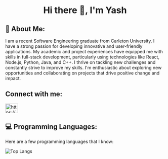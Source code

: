 <h1 align="center">Hi there 👋, I'm Yash</h1>
<h2>🌱 About Me:</h2>
I am a recent Software Engineering graduate from Carleton University. I have a strong passion for developing innovative and user-friendly applications. My academic and project experiences have equipped me with skills in full-stack development, particularly using technologies like React, Node.js, Python, Java, and C++. I thrive on tackling new challenges and constantly strive to improve my skills. I'm enthusiastic about exploring new opportunities and collaborating on projects that drive positive change and impact.

<h2>Connect with me:</h2>
<p align="left">
<a href="https://linkedin.com/in/yash-kapoor-8a6784205/" target="blank"><img align="center" src="https://raw.githubusercontent.com/rahuldkjain/github-profile-readme-generator/master/src/images/icons/Social/linked-in-alt.svg" alt="https://www.linkedin.com/in/yash-kapoor-8a6784205/" height="30" width="40" /></a>
</p>

## 💻 Programming Languages:
Here are a few programming languages that I know:

![Top Langs](https://github-readme-stats.vercel.app/api/top-langs/?username=YashKapoor1102&langs_count=10&theme=tokyonight)


